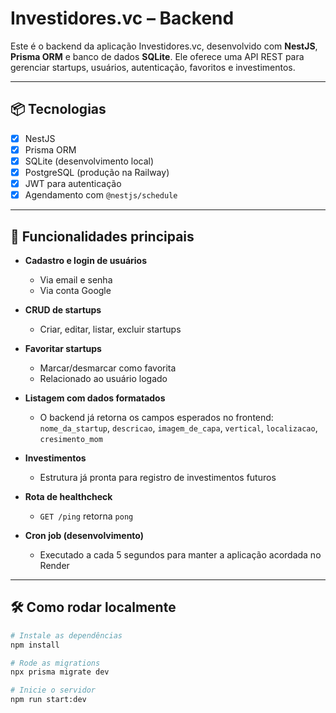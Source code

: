 # Investidores.vc – Backend

Este é o backend da aplicação Investidores.vc, desenvolvido com **NestJS**, **Prisma ORM** e banco de dados **SQLite**. Ele oferece uma API REST para gerenciar startups, usuários, autenticação, favoritos e investimentos.

---

## 📦 Tecnologias

- [x] NestJS
- [x] Prisma ORM
- [x] SQLite (desenvolvimento local)
- [x] PostgreSQL (produção na Railway)
- [x] JWT para autenticação
- [x] Agendamento com `@nestjs/schedule`

---

## 🔐 Funcionalidades principais

- **Cadastro e login de usuários**
  - Via email e senha
  - Via conta Google

- **CRUD de startups**
  - Criar, editar, listar, excluir startups

- **Favoritar startups**
  - Marcar/desmarcar como favorita
  - Relacionado ao usuário logado

- **Listagem com dados formatados**
  - O backend já retorna os campos esperados no frontend:  
    `nome_da_startup`, `descricao`, `imagem_de_capa`, `vertical`, `localizacao`, `cresimento_mom`

- **Investimentos**
  - Estrutura já pronta para registro de investimentos futuros

- **Rota de healthcheck**
  - `GET /ping` retorna `pong`

- **Cron job (desenvolvimento)**
  - Executado a cada 5 segundos para manter a aplicação acordada no Render

---

## 🛠 Como rodar localmente

```bash
# Instale as dependências
npm install

# Rode as migrations
npx prisma migrate dev

# Inicie o servidor
npm run start:dev
